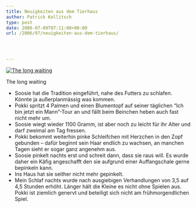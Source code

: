 ```yaml
---
title: Neuigkeiten aus dem Tierhaus
author: Patrick Kollitsch
type: post
date: 2006-07-09T07:11:00+00:00
url: /2006/07/neuigkeiten-aus-dem-tierhaus/




---
```

<div class="flickr">
  <a href="http://www.flickr.com/photos/schreibblogade/185418863/" title="The long waiting"><img src="//static.flickr.com/69/185418863_1ff92a491b.jpg" alt="The long waiting" /></a></p> 
  
  <p>
    The long waiting
  </p>
</div>

  * Soosie hat die Tradition eingef&uuml;hrt, nahe des Futters zu schlafen. K&ouml;nnte ja au&szlig;erplanm&auml;ssig was kommen.
  * Pokki spritzt 4 Palmen und einen Blumentopf auf seiner t&auml;glichen &#8220;Ich bin jetzt ein Mann&#8221;-Tour an und f&auml;llt beim Beinchen heben auch fast nicht mehr um.
  * Soosie wiegt wieder 1100 Gramm, ist aber noch zu leicht f&uuml;r ihr Alter und darf zweimal am Tag fressen.
  * Pokki bekommt weiterhin pinke Schleifchen mit Herzchen in den Zopf gebunden &#8211; daf&uuml;r beginnt sein Haar endlich zu wachsen, an manchen Tagen sieht er sogar ganz angenehm aus.
  * Soosie pinkelt nachts erst und schreit dann, dass sie raus will. Es wurde daher ein K&auml;fig angeschafft den sie aufgrund einer Auffangschale gerne bepinkeln kann. 
  * Ins Haus hat sie seither nicht mehr gepinkelt.
  * Mein Schlaf nachts wurde nach ausgiebigen Verhandlungen von 3,5 auf 4,5 Stunden erh&ouml;ht. L&auml;nger h&auml;lt die Kleine es nicht ohne Spielen aus. Pokki ist ziemlich genervt und beteiligt sich nicht am fr&uuml;hmorgendlichen Spiel.